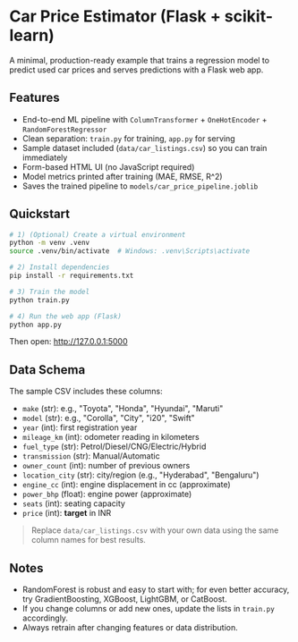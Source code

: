 # Car Price Estimator (Flask + scikit-learn)

A minimal, production-ready example that trains a regression model to predict used car prices and serves predictions with a Flask web app.

## Features
- End-to-end ML pipeline with `ColumnTransformer` + `OneHotEncoder` + `RandomForestRegressor`
- Clean separation: `train.py` for training, `app.py` for serving
- Sample dataset included (`data/car_listings.csv`) so you can train immediately
- Form-based HTML UI (no JavaScript required)
- Model metrics printed after training (MAE, RMSE, R^2)
- Saves the trained pipeline to `models/car_price_pipeline.joblib`

## Quickstart

```bash
# 1) (Optional) Create a virtual environment
python -m venv .venv
source .venv/bin/activate  # Windows: .venv\Scripts\activate

# 2) Install dependencies
pip install -r requirements.txt

# 3) Train the model
python train.py

# 4) Run the web app (Flask)
python app.py
```

Then open: http://127.0.0.1:5000

## Data Schema

The sample CSV includes these columns:
- `make` (str): e.g., "Toyota", "Honda", "Hyundai", "Maruti"
- `model` (str): e.g., "Corolla", "City", "i20", "Swift"
- `year` (int): first registration year
- `mileage_km` (int): odometer reading in kilometers
- `fuel_type` (str): Petrol/Diesel/CNG/Electric/Hybrid
- `transmission` (str): Manual/Automatic
- `owner_count` (int): number of previous owners
- `location_city` (str): city/region (e.g., "Hyderabad", "Bengaluru")
- `engine_cc` (int): engine displacement in cc (approximate)
- `power_bhp` (float): engine power (approximate)
- `seats` (int): seating capacity
- `price` (int): **target** in INR

> Replace `data/car_listings.csv` with your own data using the same column names for best results.

## Notes
- RandomForest is robust and easy to start with; for even better accuracy, try GradientBoosting, XGBoost, LightGBM, or CatBoost.
- If you change columns or add new ones, update the lists in `train.py` accordingly.
- Always retrain after changing features or data distribution.
